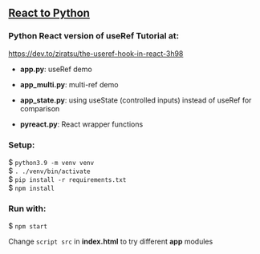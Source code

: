 ## [React to Python](https://pyreact.com)
### Python React version of useRef Tutorial at:  
https://dev.to/ziratsu/the-useref-hook-in-react-3h98

- **app.py**: useRef demo
- **app_multi.py**: multi-ref demo
- **app_state.py**: using useState (controlled inputs) instead of useRef for comparison

- **pyreact.py**: React wrapper functions



### Setup:  
$ `python3.9 -m venv venv`  
$ `. ./venv/bin/activate`  
$ `pip install -r requirements.txt`  
$ `npm install`  

### Run with:  
$ `npm start`


Change `script src` in **index.html** to try different **app** modules

